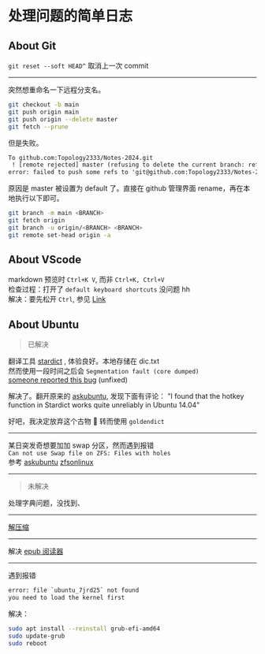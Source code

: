 # 处理问题的简单日志

<!-- ## 目录

Table Contents

- [About Git](#about-git)
- [About VScode](#about-vscode)
- [About Ubuntu](#about-ubuntu) -->

## About Git

`git reset --soft HEAD^` 取消上一次 commit

---

突然想重命名一下远程分支名。

```bash
git checkout -b main
git push origin main
git push origin --delete master
git fetch --prune
```

但是失败。

```txt
To github.com:Topology2333/Notes-2024.git
 ! [remote rejected] master (refusing to delete the current branch: refs/heads/master)
error: failed to push some refs to 'git@github.com:Topology2333/Notes-2024.git'
```

原因是 master 被设置为 default 了。直接在 github 管理界面 rename，再在本地执行以下即可。

```bash
git branch -m main <BRANCH>
git fetch origin
git branch -u origin/<BRANCH> <BRANCH>
git remote set-head origin -a
```

## About VScode

markdown 预览时 `Ctrl+K V`, 而非 `Ctrl+K, Ctrl+V`  
检查过程：打开了 `default keyboard shortcuts` 没问题 hh  
解决：要先松开 `Ctrl`, 参见 [Link](https://github.com/Microsoft/vscode/issues/60063#issuecomment-427585711)

## About Ubuntu

> 已解决

翻译工具 [stardict](https://askubuntu.com/questions/95252/is-there-any-application-tool-for-quick-translations-of-a-selected-word)
, 体验良好。本地存储在 dic.txt  
然而使用一段时间之后会 `Segmentation fault (core dumped)`  
[someone reported this bug](https://bugs.launchpad.net/ubuntu/+source/stardict/+bug/1999288) (unfixed)

解决了。翻开原来的 [askubuntu](https://askubuntu.com/questions/95252/is-there-any-application-tool-for-quick-translations-of-a-selected-word), 发现下面有评论：
"I found that the hotkey function in Stardict works quite unreliably in Ubuntu 14.04"

好吧，我决定放弃这个古物 🌾 转而使用 `goldendict`

---

某日突发奇想要加加 swap 分区，然而遇到报错  
`Can not use Swap file on ZFS: Files with holes`  
参考 [askubuntu](https://askubuntu.com/questions/1198903/can-not-use-swap-file-on-zfs-files-with-holes) [zfsonlinux](https://github.com/zfsonlinux/pkg-zfs/wiki/HOWTO-use-a-zvol-as-a-swap-device)

---

<!-- 为了下载字典而[安装 7-zip](https://gcore.com/learning/how-to-extract-7z-files-linux/)

```shell
sudo apt update
sudo apt install p7zip-full

7za x yourfile.7z #extract, ‘x’ stands for extract
``` -->

<!-- --- -->

> 未解决

处理字典问题，没找到、

---

[解压缩](https://phoenixnap.com/kb/extract-tar-gz-files-linux-command-line)

---

解决 [epub 阅读器](https://askubuntu.com/questions/14378/what-software-can-i-use-to-view-epub-documents)

---

遇到报错

```txt
error: file `ubuntu_7jrd25` not found
you need to load the kernel first
```

解决：

```bash
sudo apt install --reinstall grub-efi-amd64
sudo update-grub
sudo reboot
```
